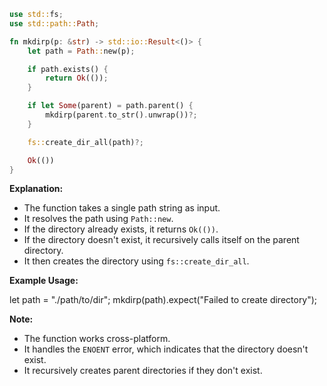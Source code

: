 ```rust
use std::fs;
use std::path::Path;

fn mkdirp(p: &str) -> std::io::Result<()> {
    let path = Path::new(p);

    if path.exists() {
        return Ok(());
    }

    if let Some(parent) = path.parent() {
        mkdirp(parent.to_str().unwrap())?;
    }

    fs::create_dir_all(path)?;

    Ok(())
}
```

**Explanation:**

* The function takes a single path string as input.
* It resolves the path using `Path::new`.
* If the directory already exists, it returns `Ok(())`.
* If the directory doesn't exist, it recursively calls itself on the parent directory.
* It then creates the directory using `fs::create_dir_all`.

**Example Usage:**

let path = "./path/to/dir";
mkdirp(path).expect("Failed to create directory");

**Note:**

* The function works cross-platform.
* It handles the `ENOENT` error, which indicates that the directory doesn't exist.
* It recursively creates parent directories if they don't exist.
